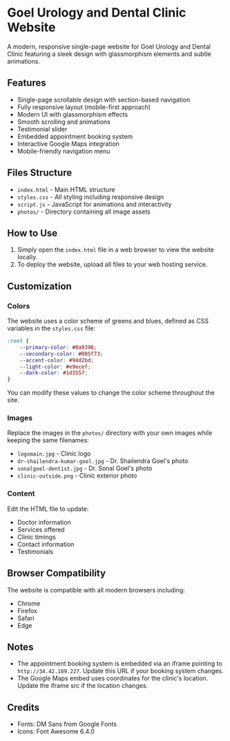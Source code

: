 # Goel Urology and Dental Clinic Website

A modern, responsive single-page website for Goel Urology and Dental Clinic featuring a sleek design with glassmorphism elements and subtle animations.

## Features

- Single-page scrollable design with section-based navigation
- Fully responsive layout (mobile-first approach)
- Modern UI with glassmorphism effects
- Smooth scrolling and animations
- Testimonial slider
- Embedded appointment booking system
- Interactive Google Maps integration
- Mobile-friendly navigation menu

## Files Structure

- `index.html` - Main HTML structure
- `styles.css` - All styling including responsive design
- `script.js` - JavaScript for animations and interactivity
- `photos/` - Directory containing all image assets

## How to Use

1. Simply open the `index.html` file in a web browser to view the website locally.
2. To deploy the website, upload all files to your web hosting service.

## Customization

### Colors

The website uses a color scheme of greens and blues, defined as CSS variables in the `styles.css` file:

```css
:root {
    --primary-color: #0a9396;
    --secondary-color: #005f73;
    --accent-color: #94d2bd;
    --light-color: #e9ecef;
    --dark-color: #1d3557;
}
```

You can modify these values to change the color scheme throughout the site.

### Images

Replace the images in the `photos/` directory with your own images while keeping the same filenames:

- `logomain.jpg` - Clinic logo
- `dr-shailendra-kumar-goel.jpg` - Dr. Shailendra Goel's photo
- `sonalgoel-dentist.jpg` - Dr. Sonal Goel's photo
- `clinic-outside.png` - Clinic exterior photo

### Content

Edit the HTML file to update:

- Doctor information
- Services offered
- Clinic timings
- Contact information
- Testimonials

## Browser Compatibility

The website is compatible with all modern browsers including:

- Chrome
- Firefox
- Safari
- Edge

## Notes

- The appointment booking system is embedded via an iframe pointing to `http://34.42.189.227`. Update this URL if your booking system changes.
- The Google Maps embed uses coordinates for the clinic's location. Update the iframe src if the location changes.

## Credits

- Fonts: DM Sans from Google Fonts
- Icons: Font Awesome 6.4.0 